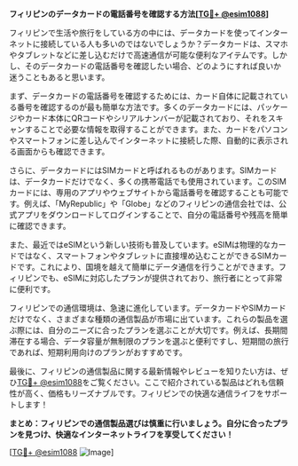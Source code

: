 **フィリピンのデータカードの電話番号を確認する方法[[TG💪+ @esim1088](https://t.me/s/esim1088)]**

フィリピンで生活や旅行をしている方の中には、データカードを使ってインターネットに接続している人も多いのではないでしょうか？データカードは、スマホやタブレットなどに差し込むだけで高速通信が可能な便利なアイテムです。しかし、そのデータカードの電話番号を確認したい場合、どのようにすれば良いか迷うこともあると思います。

まず、データカードの電話番号を確認するためには、カード自体に記載されている番号を確認するのが最も簡単な方法です。多くのデータカードには、パッケージやカード本体にQRコードやシリアルナンバーが記載されており、それをスキャンすることで必要な情報を取得することができます。また、カードをパソコンやスマートフォンに差し込んでインターネットに接続した際、自動的に表示される画面からも確認できます。

さらに、データカードにはSIMカードと呼ばれるものがあります。SIMカードは、データカードだけでなく、多くの携帯電話でも使用されています。このSIMカードには、専用のアプリやウェブサイトから電話番号を確認することも可能です。例えば、「MyRepublic」や「Globe」などのフィリピンの通信会社では、公式アプリをダウンロードしてログインすることで、自分の電話番号や残高を簡単に確認できます。

また、最近ではeSIMという新しい技術も普及しています。eSIMは物理的なカードではなく、スマートフォンやタブレットに直接埋め込むことができるSIMカードです。これにより、国境を越えて簡単にデータ通信を行うことができます。フィリピンでも、eSIMに対応したプランが提供されており、旅行者にとって非常に便利です。

フィリピンでの通信環境は、急速に進化しています。データカードやSIMカードだけでなく、さまざまな種類の通信製品が市場に出ています。これらの製品を選ぶ際には、自分のニーズに合ったプランを選ぶことが大切です。例えば、長期間滞在する場合、データ容量が無制限のプランを選ぶと便利ですし、短期間の旅行であれば、短期利用向けのプランがおすすめです。

最後に、フィリピンの通信製品に関する最新情報やレビューを知りたい方は、ぜひ[TG💪+ @esim1088](https://t.me/s/esim1088)をご覧ください。ここで紹介されている製品はどれも信頼性が高く、価格もリーズナブルです。フィリピンでの快適な通信ライフをサポートします！

**まとめ：フィリピンでの通信製品選びは慎重に行いましょう。自分に合ったプランを見つけ、快適なインターネットライフを享受してください！**

[[TG💪+ @esim1088](https://t.me/s/esim1088) ![Image](https://i.postimg.cc/Y0z9fWf4/image.png)]
